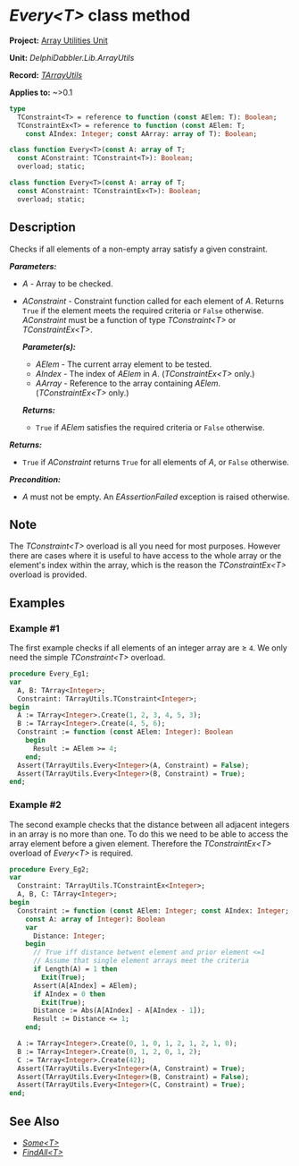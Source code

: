 # _Every\<T\>_ class method

**Project:** [Array Utilities Unit](../API.md)

**Unit:** _DelphiDabbler.Lib.ArrayUtils_

**Record:** [_TArrayUtils_](./TArrayUtils.md)

**Applies to:** ~>0.1

```pascal
type
  TConstraint<T> = reference to function (const AElem: T): Boolean;
  TConstraintEx<T> = reference to function (const AElem: T;
    const AIndex: Integer; const AArray: array of T): Boolean;

class function Every<T>(const A: array of T;
  const AConstraint: TConstraint<T>): Boolean;
  overload; static;

class function Every<T>(const A: array of T;
  const AConstraint: TConstraintEx<T>): Boolean;
  overload; static;
```

## Description

Checks if all elements of a non-empty array satisfy a given constraint.

***Parameters:***

* _A_ - Array to be checked.

* _AConstraint_ - Constraint function called for each element of _A_. Returns `True` if the element meets the required criteria or `False` otherwise. _AConstraint_ must be a function of type _TConstraint\<T\>_ or _TConstraintEx\<T\>_.

    ***Parameter(s):***

    * _AElem_ - The current array element to be tested.
    * _AIndex_ - The index of _AElem_ in _A_. (_TConstraintEx\<T\>_ only.) 
    * _AArray_ - Reference to the array containing _AElem_. (_TConstraintEx\<T\>_ only.)

    ***Returns:***

    * `True` if _AElem_ satisfies the required criteria or `False` otherwise.

***Returns:***

* `True` if _AConstraint_ returns `True` for all elements of _A_, or `False` otherwise.

***Precondition:***

* _A_ must not be empty. An _EAssertionFailed_ exception is raised otherwise.

## Note

The _TConstraint\<T\>_ overload is all you need for most purposes. However there are cases where it is useful to have access to the whole array or the element's index within the array, which is the reason the _TConstraintEx\<T\>_ overload is provided.

## Examples

### Example #1

The first example checks if all elements of an integer array are ≥ `4`. We only need the simple _TConstraint\<T\>_ overload.

```pascal
procedure Every_Eg1;
var
  A, B: TArray<Integer>;
  Constraint: TArrayUtils.TConstraint<Integer>;
begin
  A := TArray<Integer>.Create(1, 2, 3, 4, 5, 3);
  B := TArray<Integer>.Create(4, 5, 6);
  Constraint := function (const AElem: Integer): Boolean
    begin
      Result := AElem >= 4;
    end;
  Assert(TArrayUtils.Every<Integer>(A, Constraint) = False);
  Assert(TArrayUtils.Every<Integer>(B, Constraint) = True);
end;
```

### Example #2

The second example checks that the distance between all adjacent integers in an array is no more than one. To do this we need to be able to access the array element before a given element. Therefore the _TConstraintEx\<T\>_ overload of _Every\<T\>_ is required.

```pascal
procedure Every_Eg2;
var
  Constraint: TArrayUtils.TConstraintEx<Integer>;
  A, B, C: TArray<Integer>;
begin
  Constraint := function (const AElem: Integer; const AIndex: Integer;
    const A: array of Integer): Boolean
    var
      Distance: Integer;
    begin
      // True iff distance betwent element and prior element <=1
      // Assume that single element arrays meet the criteria
      if Length(A) = 1 then
        Exit(True);
      Assert(A[AIndex] = AElem);
      if AIndex = 0 then
        Exit(True);
      Distance := Abs(A[AIndex] - A[AIndex - 1]);
      Result := Distance <= 1;
    end;

  A := TArray<Integer>.Create(0, 1, 0, 1, 2, 1, 2, 1, 0);
  B := TArray<Integer>.Create(0, 1, 2, 0, 1, 2);
  C := TArray<Integer>.Create(42);
  Assert(TArrayUtils.Every<Integer>(A, Constraint) = True);
  Assert(TArrayUtils.Every<Integer>(B, Constraint) = False);
  Assert(TArrayUtils.Every<Integer>(C, Constraint) = True);
end;
```

## See Also

* [_Some\<T\>_](./TArrayUtils-Some.md)
* [_FindAll\<T\>_](./TArrayUtils-FindAll.md)
